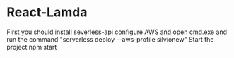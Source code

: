 # React-Lamda
First you should install severless-api
   configure AWS and open cmd.exe and run the command "serverless deploy --aws-profile silvionew"
Start the project
    npm start
